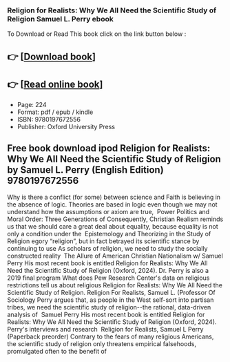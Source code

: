 ### Religion for Realists: Why We All Need the Scientific Study of Religion Samuel L. Perry ebook

To Download or Read This book click on the link button below :

## 👉  [**[Download book](http://ebooksharez.info/download.php?group=book&from=github.com&id=719014&lnk=1066 "Download book")**]

## 👉  [**[Read online book](http://ebooksharez.info/download.php?group=book&from=github.com&id=719014&lnk=1066 "Read online book")**]


* Page: 224
* Format: pdf / epub / kindle
* ISBN: 9780197672556
* Publisher: Oxford University Press



## Free book download ipod Religion for Realists: Why We All Need the Scientific Study of Religion  by Samuel L. Perry (English Edition) 9780197672556



 Why is there a conflict (for some) between science and Faith is believing in the absence of logic. Theories are based in logic even though we may not understand how the assumptions or axiom are true, 
 Power Politics and Moral Order: Three Generations of Consequently, Christian Realism reminds us that we should care a great deal about equality, because equality is not only a condition under the 
 Epistemology and Theorizing in the Study of Religion egory “religion”, but in fact betrayed its scientific stance by continuing to use As scholars of religion, we need to study the socially constructed reality 
 The Allure of American Christian Nationalism w/ Samuel Perry His most recent book is entitled Religion for Realists: Why We All Need the Scientific Study of Religion (Oxford, 2024). Dr. Perry is also a 
 2019 final program What does Pew Research Center&#039;s data on religious restrictions tell us about religious Religion for Realists: Why We All Need the Scientific Study of Religion.
 Religion For Realists, Samuel L. (Professor Of Sociology Perry argues that, as people in the West self-sort into partisan tribes, we need the scientific study of religion--the rational, data-driven analysis of 
 Samuel Perry His most recent book is entitled Religion for Realists: Why We All Need the Scientific Study of Religion (Oxford, 2024). Perry&#039;s interviews and research 
 Religion for Realists, Samuel L Perry (Paperback preorder) Contrary to the fears of many religious Americans, the scientific study of religion only threatens empirical falsehoods, promulgated often to the benefit of 





